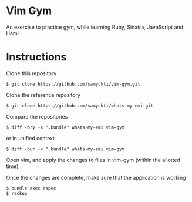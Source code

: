 # Vim Gym

An exercise to practice gym, while learning Ruby, Sinatra, JavaScript and Haml

# Instructions

Clone this repository

    $ git clone https://github.com/samyukti/vim-gym.git

Clone the reference repository

    $ git clone https://github.com/samyukti/whats-my-emi.git

Compare the repositories

    $ diff -bry -x ".bundle" whats-my-emi vim-gym
    
  or in unified context

    $ diff -bur -x ".bundle" whats-my-emi vim-gym

Open vim, and apply the changes to files in vim-gym (within the allotted time)

Once the changes are complete, make sure that the application is working

    $ bundle exec rspec
    $ rackup
